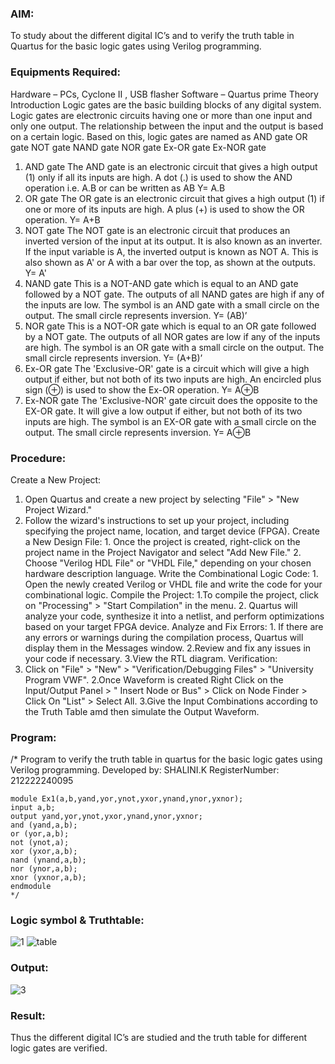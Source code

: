 ### AIM:
To study about the different digital IC’s and to verify the truth table in Quartus for the basic logic gates using Verilog programming.

### Equipments Required:
Hardware – PCs, Cyclone II , USB flasher
Software – Quartus prime
Theory
Introduction
Logic gates are the basic building blocks of any digital system. Logic gates are electronic circuits having one or more than one input and only one output. The relationship between the input and the output is based on a certain logic. Based on this, logic gates are named as
AND gate
OR gate
NOT gate
NAND gate
NOR gate
Ex-OR gate
Ex-NOR gate
1) AND gate
The AND gate is an electronic circuit that gives a high output (1) only if all its inputs are high. A dot (.) is used to show the AND operation i.e. A.B or can be written as AB
Y= A.B
2) OR gate
The OR gate is an electronic circuit that gives a high output (1) if one or more of its inputs are high. A plus (+) is used to show the OR operation.
Y= A+B
3) NOT gate
The NOT gate is an electronic circuit that produces an inverted version of the input at its output. It is also known as an inverter. If the input variable is A, the inverted output is known as NOT A. This is also shown as A' or A with a bar over the top, as shown at the outputs.
Y= A'
4) NAND gate
This is a NOT-AND gate which is equal to an AND gate followed by a NOT gate. The outputs of all NAND gates are high if any of the inputs are low. The symbol is an AND gate with a small circle on the output. The small circle represents inversion.
Y= (AB)’
5) NOR gate
This is a NOT-OR gate which is equal to an OR gate followed by a NOT gate. The outputs of all NOR gates are low if any of the inputs are high. The symbol is an OR gate with a small circle on the output. The small circle represents inversion.
Y= (A+B)’
6) Ex-OR gate
The 'Exclusive-OR' gate is a circuit which will give a high output if either, but not both of its two inputs are high. An encircled plus sign (⊕) is used to show the Ex-OR operation.
Y= A⊕B
7) Ex-NOR gate
The 'Exclusive-NOR' gate circuit does the opposite to the EX-OR gate. It will give a low output if either, but not both of its two inputs are high. The symbol is an EX-OR gate with a small circle on the output. The small circle represents inversion.
Y= A⊕B

### Procedure:

Create a New Project:
   1. Open Quartus and create a new project by selecting "File" > "New Project Wizard."
   2.  Follow the wizard's instructions to set up your project, including specifying the project name, location, and target device (FPGA).
 Create a New Design File:
    1. Once the project is created, right-click on the project name in the Project Navigator and select "Add New File."
    2. Choose "Verilog HDL File" or "VHDL File," depending on your chosen hardware description language.
 Write the Combinational Logic Code:
    1. Open the newly created Verilog or VHDL file and write the code for your combinational logic.
 Compile the Project:
    1.To compile the project, click on "Processing" > "Start Compilation" in the menu.
    2. Quartus will analyze your code, synthesize it into a netlist, and perform optimizations based on your target FPGA device.
Analyze and Fix Errors:
    1. If there are any errors or warnings during the compilation process, Quartus will display them in the Messages window.
    2.Review and fix any issues in your code if necessary.
    3.View the RTL diagram.
Verification:
   1. Click on "File" > "New" > "Verification/Debugging Files" > "University Program VWF".
   2.Once Waveform is created Right Click on the Input/Output Panel > " Insert Node or Bus" > Click on Node Finder > Click On "List" > Select All.
   3.Give the Input Combinations according to the Truth Table amd then simulate the Output Waveform.

### Program:
/*
Program to verify the truth table in quartus for the basic logic gates using Verilog programming.
Developed by: SHALINI.K
RegisterNumber:  212222240095
```
module Ex1(a,b,yand,yor,ynot,yxor,ynand,ynor,yxnor);
input a,b;
output yand,yor,ynot,yxor,ynand,ynor,yxnor;
and (yand,a,b);
or (yor,a,b);
not (ynot,a);
xor (yxor,a,b);
nand (ynand,a,b);
nor (ynor,a,b);
xnor (yxnor,a,b);
endmodule
*/
```
 ### Logic symbol & Truthtable:
![1](https://github.com/shalinikannan23/Study-of-basic-digital-IC-s-and-verification-of-truth-tables-for-different-logic-gates-realization-/assets/118656529/b8395052-5d73-48a7-bab1-cd457ee4d32b)
![table](https://github.com/shalinikannan23/Study-of-basic-digital-IC-s-and-verification-of-truth-tables-for-different-logic-gates-realization-/assets/118656529/78e8b293-09fd-43e1-ad64-506ffb98802f)
### Output:
![3](https://github.com/shalinikannan23/Study-of-basic-digital-IC-s-and-verification-of-truth-tables-for-different-logic-gates-realization-/assets/118656529/352598ba-dbea-4c1a-ba9b-ccdbcddb067b)
### Result:
Thus the different digital IC’s are studied and the truth table for different logic gates are verified.
